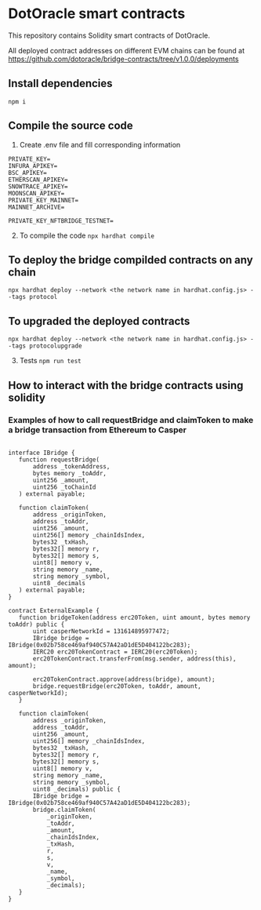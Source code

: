 # DotOracle smart contracts

This repository contains Solidity smart contracts of DotOracle.

All deployed contract addresses on different EVM chains can be found at https://github.com/dotoracle/bridge-contracts/tree/v1.0.0/deployments

## Install dependencies
`npm i`

## Compile the source code
1. Create .env file and fill corresponding information
```
PRIVATE_KEY=
INFURA_APIKEY=
BSC_APIKEY=
ETHERSCAN_APIKEY=
SNOWTRACE_APIKEY=
MOONSCAN_APIKEY=
PRIVATE_KEY_MAINNET=
MAINNET_ARCHIVE=

PRIVATE_KEY_NFTBRIDGE_TESTNET=
```
2. To compile the code
`npx hardhat compile`

## To deploy the bridge compilded contracts on any chain
`npx hardhat deploy --network <the network name in hardhat.config.js> --tags protocol`

## To upgraded the deployed contracts
 `npx hardhat deploy --network <the network name in hardhat.config.js> --tags protocolupgrade`

 3. Tests
 `npm run test`

 ## How to interact with the bridge contracts using solidity
 ### Examples of how to call requestBridge and claimToken to make a bridge transaction from Ethereum to Casper
 
 ```solidity

interface IBridge {
    function requestBridge(
        address _tokenAddress,
        bytes memory _toAddr,
        uint256 _amount,
        uint256 _toChainId
    ) external payable;

    function claimToken(
        address _originToken,
        address _toAddr,
        uint256 _amount,
        uint256[] memory _chainIdsIndex,
        bytes32 _txHash,
        bytes32[] memory r,
        bytes32[] memory s,
        uint8[] memory v,
        string memory _name,
        string memory _symbol,
        uint8 _decimals
    ) external payable;
}

contract ExternalExample {
    function bridgeToken(address erc20Token, uint amount, bytes memory toAddr) public {
        uint casperNetworkId = 131614895977472;
        IBridge bridge = IBridge(0x02b758ce469af940C57A42aD1dE5D404122bc283);
        IERC20 erc20TokenContract = IERC20(erc20Token);
        erc20TokenContract.transferFrom(msg.sender, address(this), amount);

        erc20TokenContract.approve(address(bridge), amount);
        bridge.requestBridge(erc20Token, toAddr, amount, casperNetworkId);
    }

    function claimToken(
        address _originToken,
        address _toAddr,
        uint256 _amount,
        uint256[] memory _chainIdsIndex,
        bytes32 _txHash,
        bytes32[] memory r,
        bytes32[] memory s,
        uint8[] memory v,
        string memory _name,
        string memory _symbol,
        uint8 _decimals) public {
        IBridge bridge = IBridge(0x02b758ce469af940C57A42aD1dE5D404122bc283);
        bridge.claimToken(
            _originToken, 
            _toAddr,
            _amount,
            _chainIdsIndex,
            _txHash,
            r,
            s,
            v,
            _name,
            _symbol,
            _decimals);
    }
}
 ```

